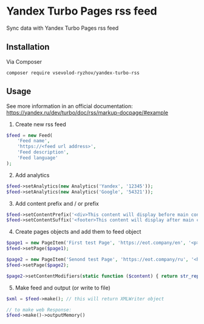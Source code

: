# Yandex Turbo Pages rss feed

Sync data with Yandex Turbo Pages rss feed

## Installation

Via Composer
```
composer require vsevolod-ryzhov/yandex-turbo-rss
```

## Usage

See more information in an official documentation: https://yandex.ru/dev/turbo/doc/rss/markup-docpage/#example

1. Create new rss feed
```php
$feed = new Feed(
    'Feed name',
    'https://<feed url address>',
    'Feed description',
    'Feed language'
);
```

2. Add analytics
```php
$feed->setAnalytics(new Analytics('Yandex', '12345'));
$feed->setAnalytics(new Analytics('Google', '54321'));
```

3. Add content prefix and / or prefix 
```php
$feed->setContentPrefix('<div>This content will display before main content</div>');
$feed->setContentSuffix('<footer>This content will display after main content</footer>');
```

4. Create pages objects and add them to feed object
```php
$page1 = new PageItem('First test Page', 'https://eot.company/en', '<p>Test content</p>');
$feed->setPage($page1);

$page2 = new PageItem('Senond test Page', 'https://eot.company/ru', '<header><h1>Title</h1></header><p>Content</p><div><img class="lazyload" src="" data-src="https://eot.company/themes/classic/images/logo-en-black.svg" alt="test" /></div>');
$feed->setPage($page2);

$page2->setContentModifiers(static function ($content) { return str_replace(array('src=""', 'data-src="'), array('', 'src="'), $content); });

```

5. Make feed and output (or write to file)
```php
$xml = $feed->make(); // this will return XMLWriter object

// to make web Response:
$feed->make()->outputMemory()
```